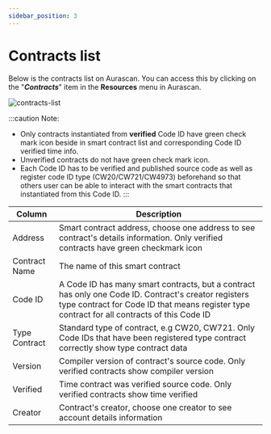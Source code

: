 ```yaml
---
sidebar_position: 3
---
```


# Contracts list

Below is the contracts list on Aurascan. You can access this by clicking on the "**_Contracts_**" item in the **Resources** menu in Aurascan.

<div id="img-wrapper">
    <img src="/img/aurascan/Advanced_topic_contracts_list.png" alt="contracts-list"/>
</div>

:::caution Note:
+ Only contracts instantiated from **verified** Code ID have green check mark icon beside in smart contract list and corresponding Code ID verified time info. 
+ Unverified contracts do not have green check mark icon. 
+ Each Code ID has to be verified and published source code as well as register code ID type (CW20/CW721/CW4973) beforehand so that others user can be able to interact with the smart contracts that instantiated from this Code ID.
:::

| Column | Description
| ------ | ------ |
| Address | Smart contract address, choose one address to see contract's details information. Only verified contracts have green checkmark icon |
| Contract Name | The name of this smart contract |  
| Code ID | A Code ID has many smart contracts, but a contract has only one Code ID. Contract's creator registers type contract for Code ID that means register type contract for all contracts of this Code ID |
| Type Contract | Standard type of contract, e.g CW20, CW721. Only Code IDs that have been registered type contract correctly show type contract data |
| Version | Compiler version of contract's source code. Only verified contracts show compiler version |
| Verified | Time contract was verified source code. Only verified contracts show time verified |
| Creator | Contract's creator, choose one creator to see account details information |